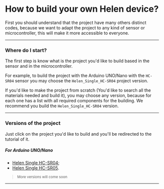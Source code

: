 # How to build your own Helen device?
First you should understand that the project have many others distinct codes, because we want to adapt the project to any kind of sensor or microcontroller, this will make it more accessible to everyone.

---
### Where do I start?
The first step is know what is the project you'd like to build based in the sensor and in the microcontroller.

For example, to build the project with the Arduino UNO/Nano with the `HC-SR04` sensor you may choose the `Helen_Single_HC-SR04` project version.

If you'd like to make the project from scratch (You'd like to search all the materials needed and build it), you may choose any version, because for each one has a list with all required components for the building. We recommend you build the `Helen_Single_HC-SR04` version.

---
### Versions of the project
Just click on the project you'd like to build and you'll be redirected to the tutorial of it.

##### For Arduino UNO/Nano
- [Helen Single HC-SR04](/Helen_Single_HC-SR04/README.md);
- [Helen Single HC-SR05](/Helen_Single_HC-SR05/README.md).

> <small> More versions will come soon </small>

---
